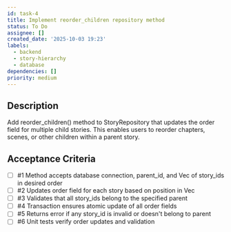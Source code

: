 ```yaml
---
id: task-4
title: Implement reorder_children repository method
status: To Do
assignee: []
created_date: '2025-10-03 19:23'
labels:
  - backend
  - story-hierarchy
  - database
dependencies: []
priority: medium
---
```


## Description

<!-- SECTION:DESCRIPTION:BEGIN -->
Add reorder_children() method to StoryRepository that updates the order field for multiple child stories. This enables users to reorder chapters, scenes, or other children within a parent story.
<!-- SECTION:DESCRIPTION:END -->

## Acceptance Criteria
<!-- AC:BEGIN -->
- [ ] #1 Method accepts database connection, parent_id, and Vec of story_ids in desired order
- [ ] #2 Updates order field for each story based on position in Vec
- [ ] #3 Validates that all story_ids belong to the specified parent
- [ ] #4 Transaction ensures atomic update of all order fields
- [ ] #5 Returns error if any story_id is invalid or doesn't belong to parent
- [ ] #6 Unit tests verify order updates and validation
<!-- AC:END -->
